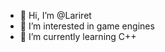 - 👋 Hi, I’m @Lariret
- 👀 I’m interested in game engines
- 🌱 I’m currently learning C++

<!---
Lariret/Lariret is a ✨ special ✨ repository because its `README.md` (this file) appears on your GitHub profile.
You can click the Preview link to take a look at your changes.
--->
